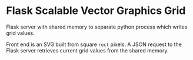 # Flask Scalable Vector Graphics Grid

Flask server with shared memory to separate python process which writes grid values.

Front end is an SVG built from square `rect` pixels. A JSON request to the Flask server retrieves current grid values from the shared memory.

